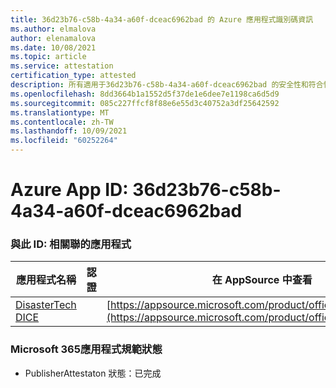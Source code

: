 ```yaml
---
title: 36d23b76-c58b-4a34-a60f-dceac6962bad 的 Azure 應用程式識別碼資訊
ms.author: elmalova
author: elenamalova
ms.date: 10/08/2021
ms.topic: article
ms.service: attestation
certification_type: attested
description: 所有適用于36d23b76-c58b-4a34-a60f-dceac6962bad 的安全性和符合性資訊資訊。
ms.openlocfilehash: 8dd3664b1a1552d5f37de1e6dee7e1198ca6d5d9
ms.sourcegitcommit: 085c227ffcf8f88e6e55d3c40752a3df25642592
ms.translationtype: MT
ms.contentlocale: zh-TW
ms.lasthandoff: 10/09/2021
ms.locfileid: "60252264"
---
```

# <a name="azure-app-id-36d23b76-c58b-4a34-a60f-dceac6962bad"></a>Azure App ID: 36d23b76-c58b-4a34-a60f-dceac6962bad


### <a name="apps-associated-with-this-id"></a>與此 ID: 相關聯的應用程式
| **應用程式名稱** | **認證** | **在 AppSource 中查看** |
|--------------|---------------|-----------------------|
| [DisasterTech DICE](https://docs.microsoft.com/microsoft-365-app-certification/forward/WA200001909) |  | [https://appsource.microsoft.com/product/office/WA200001909](https://appsource.microsoft.com/product/office/WA200001909) |

### <a name="microsoft-365-app-compliance-status"></a>Microsoft 365應用程式規範狀態
- PublisherAttestaton 狀態：已完成
